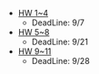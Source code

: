 * [HW 1~4](https://github.com/jumbokh/nknu-class/blob/main/Homeworks/20210823_%E6%9C%80%E6%96%B0%E4%BA%BA%E5%B7%A5%E6%99%BA%E6%85%A7%E6%A6%82%E8%AB%96%E5%90%ABAIL%E5%9C%8B%E9%9A%9B%E8%AA%8D%E8%AD%89.docx)
    * DeadLine: 9/7
* [HW 5~8](https://github.com/jumbokh/nknu-class/blob/main/Homeworks/20210830_%E6%9C%80%E6%96%B0%E4%BA%BA%E5%B7%A5%E6%99%BA%E6%85%A7%E6%A6%82%E8%AB%96%E5%90%ABAIL%E5%9C%8B%E9%9A%9B%E8%AA%8D%E8%AD%89.docx)
    * DeadLine: 9/21
* [HW 9~11](https://github.com/jumbokh/nknu-class/blob/main/Homeworks/Final_%E6%9C%80%E6%96%B0%E4%BA%BA%E5%B7%A5%E6%99%BA%E6%85%A7%E6%A6%82%E8%AB%96%E5%90%ABAIL%E5%9C%8B%E9%9A%9B%E8%AA%8D%E8%AD%89.docx)
    * DeadLine: 9/28
